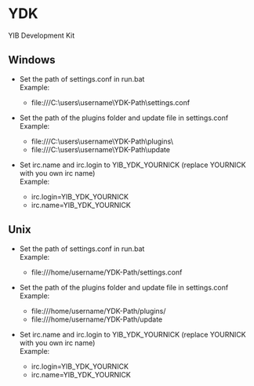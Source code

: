 YDK
===

YIB Development Kit

Windows
-------

*	Set the path of settings.conf in run.bat  
	Example:
	*	file:///C:\users\username\YDK-Path\settings.conf

*	Set the path of the plugins folder and update file in settings.conf  
	Example:
	*	file:///C:\users\username\YDK-Path\plugins\
	*	file:///C:\users\username\YDK-Path\update

*	Set irc.name and irc.login to YIB_YDK_YOURNICK (replace YOURNICK with you own irc name)  
	Example:
	*	irc.login=YIB_YDK_YOURNICK
	*	irc.name=YIB_YDK_YOURNICK

Unix
----

*	Set the path of settings.conf in run.bat  
	Example:
	*	file:///home/username/YDK-Path/settings.conf

*	Set the path of the plugins folder and update file in settings.conf  
	Example:
	*	file:///home/username/YDK-Path/plugins/
	*	file:///home/username/YDK-Path/update

*	Set irc.name and irc.login to YIB_YDK_YOURNICK (replace YOURNICK with you own irc name)  
	Example:
	*	irc.login=YIB_YDK_YOURNICK
	*	irc.name=YIB_YDK_YOURNICK
